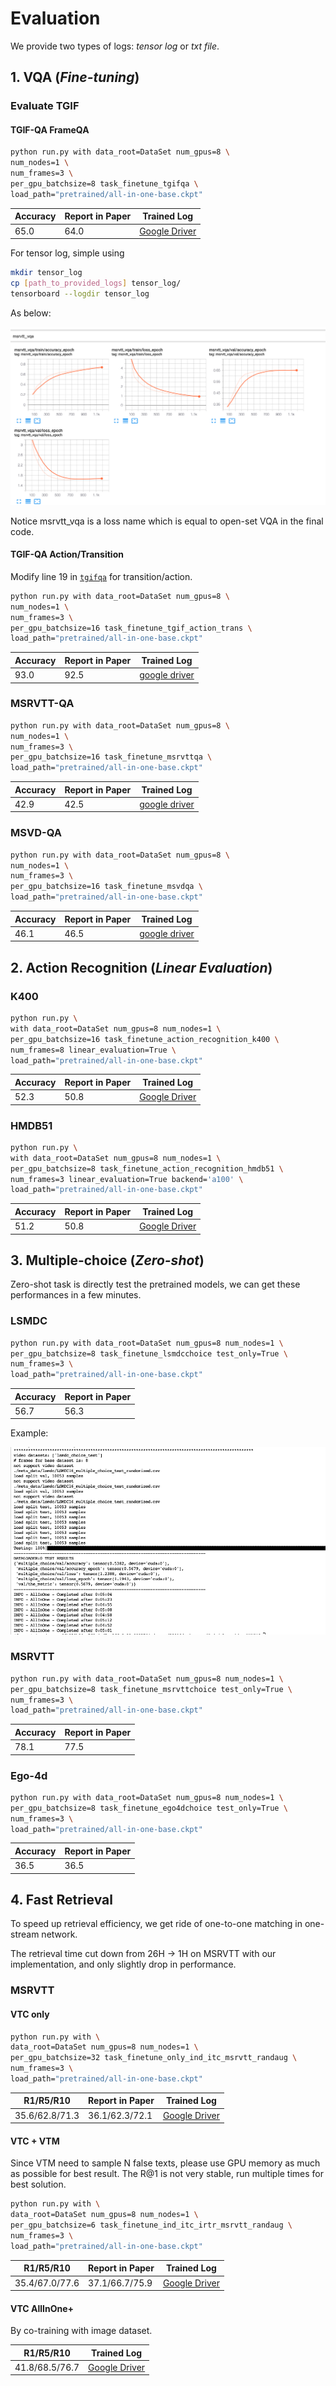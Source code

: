 # Evaluation

We provide two types of logs: _tensor log_ or _txt file_.

## 1. VQA (_Fine-tuning_)

### Evaluate TGIF

#### TGIF-QA FrameQA

```bash
python run.py with data_root=DataSet num_gpus=8 \
num_nodes=1 \
num_frames=3 \
per_gpu_batchsize=8 task_finetune_tgifqa \
load_path="pretrained/all-in-one-base.ckpt"
```

|  Accuracy   | Report in Paper  | Trained Log |
|  ----  | ----  | --- |
| 65.0  | 64.0 | [Google Driver](https://drive.google.com/file/d/164UwQsl99zU1O81U014ihimLl5HNBSZT/view?usp=sharing) |

For tensor log, simple using 
```bash
mkdir tensor_log
cp [path_to_provided_logs] tensor_log/
tensorboard --logdir tensor_log
```
As below:

![](figures/tensorboard_ft_example.png)


Notice msrvtt_vqa is a loss name which is equal to open-set VQA in the final code.

#### TGIF-QA Action/Transition

Modify line 19 in [`tgifqa`](AllInOne/datasets/tgifqa.py) for transition/action.

```bash
python run.py with data_root=DataSet num_gpus=8 \
num_nodes=1 \
num_frames=3 \
per_gpu_batchsize=16 task_finetune_tgif_action_trans \
load_path="pretrained/all-in-one-base.ckpt"
```

|  Accuracy   | Report in Paper  | Trained Log |
|  ----  | ----  | --- |
| 93.0  | 92.5 | [google driver](https://drive.google.com/file/d/1GQLvIKpEC_flfOFx9GA7c7Ks26cfcvcK/view?usp=sharing) |


### MSRVTT-QA

```bash
python run.py with data_root=DataSet num_gpus=8 \
num_nodes=1 \
num_frames=3 \
per_gpu_batchsize=16 task_finetune_msrvttqa \
load_path="pretrained/all-in-one-base.ckpt"
```

|  Accuracy   | Report in Paper  | Trained Log |
|  ----  | ----  | --- |
| 42.9  | 42.5 | [google driver](finetune_msrvtt_qa_seed0_from_last2022_2_25) |

### MSVD-QA
```bash
python run.py with data_root=DataSet num_gpus=8 \
num_nodes=1 \
num_frames=3 \
per_gpu_batchsize=16 task_finetune_msvdqa \
load_path="pretrained/all-in-one-base.ckpt"
```

|  Accuracy   | Report in Paper  | Trained Log |
|  ----  | ----  | --- |
| 46.1  | 46.5 | [google driver](https://drive.google.com/file/d/1f-vSnS1I7vu6Z7eiimGGY8B1vRbnNn0W/view?usp=sharing) |


## 2. Action Recognition (_Linear Evaluation_)

### K400
```bash
python run.py \
with data_root=DataSet num_gpus=8 num_nodes=1 \
per_gpu_batchsize=16 task_finetune_action_recognition_k400 \
num_frames=8 linear_evaluation=True \
load_path="pretrained/all-in-one-base.ckpt"
```

|Accuracy|Report in Paper| Trained Log |
| ---- |---- | --- |
| 52.3  | 50.8 | [Google Driver](https://drive.google.com/file/d/1ZGxod59se13dZwD7wSIGOAVywV3zXEA3/view?usp=sharing) |

### HMDB51
```bash
python run.py \
with data_root=DataSet num_gpus=8 num_nodes=1 \
per_gpu_batchsize=8 task_finetune_action_recognition_hmdb51 \
num_frames=3 linear_evaluation=True backend='a100' \
load_path="pretrained/all-in-one-base.ckpt"
```


|  Accuracy   | Report in Paper  | Trained Log |
|  ----  | ----  | --- |
| 51.2 | 50.8 | [Google Driver](https://drive.google.com/file/d/1PSnc6CHZS16JWnpNRdRbfeuFEejEBRP6/view?usp=sharing) |


## 3. Multiple-choice (_Zero-shot_)

Zero-shot task is directly test the pretrained models, we can get these performances in a few minutes.

### LSMDC

```bash
python run.py with data_root=DataSet num_gpus=8 num_nodes=1 \
per_gpu_batchsize=8 task_finetune_lsmdcchoice test_only=True \
num_frames=3 \
load_path="pretrained/all-in-one-base.ckpt"
```

|  Accuracy   | Report in Paper  | 
|  ----  | ----  | 
| 56.7 | 56.3 | 

Example:

![](figures/lsmdc_zsl_example.png)

### MSRVTT

```bash
python run.py with data_root=DataSet num_gpus=8 num_nodes=1 \
per_gpu_batchsize=8 task_finetune_msrvttchoice test_only=True \
num_frames=3 \
load_path="pretrained/all-in-one-base.ckpt"
```

|  Accuracy   | Report in Paper  | 
|  ----  | ----  | 
| 78.1 | 77.5 |


### Ego-4d
```bash
python run.py with data_root=DataSet num_gpus=8 num_nodes=1 \
per_gpu_batchsize=8 task_finetune_ego4dchoice test_only=True \
num_frames=3 \
load_path="pretrained/all-in-one-base.ckpt"
```

|  Accuracy   | Report in Paper  | 
|  ----  | ----  | 
| 36.5 | 36.5 |


## 4. Fast Retrieval

To speed up retrieval efficiency, we get ride of one-to-one matching in one-stream network.

The retrieval time cut down from 26H -> 1H on MSRVTT with our implementation, and only slightly drop in performance.

### MSRVTT
#### VTC only
```bash
python run.py with \
data_root=DataSet num_gpus=8 num_nodes=1 \
per_gpu_batchsize=32 task_finetune_only_ind_itc_msrvtt_randaug \
num_frames=3 \
load_path="pretrained/all-in-one-base.ckpt"
```

|  R1/R5/R10   | Report in Paper  | Trained Log |
|  ----  | ----  | --- |
| 35.6/62.8/71.3 | 36.1/62.3/72.1 | [Google Driver](https://drive.google.com/file/d/16JCLNSLcBidI5cEBrXL1gT6eeFaTHeuJ/view?usp=sharing) |

#### VTC + VTM
Since VTM need to sample N false texts, please use GPU memory as much as possible for best result.
The R@1 is not very stable, run multiple times for best solution.

```bash
python run.py with \
data_root=DataSet num_gpus=8 num_nodes=1 \
per_gpu_batchsize=6 task_finetune_ind_itc_irtr_msrvtt_randaug \
num_frames=3 \
load_path="pretrained/all-in-one-base.ckpt"
```

|  R1/R5/R10   | Report in Paper  | Trained Log |
|  ----  | ----  | --- |
| 35.4/67.0/77.6 | 37.1/66.7/75.9 | [Google Driver](https://drive.google.com/file/d/1zLqD6VHjw9Ht6K2Bz7941QMXPVUizwVJ/view?usp=sharing) |


#### VTC AllInOne+
By co-training with image dataset.

|  R1/R5/R10  | Trained Log |
|  ----  | --- |
| 41.8/68.5/76.7 | [Google Driver](https://drive.google.com/file/d/1IIDGULgtStmlSm9USOAOlf32jEnuBLXY/view?usp=sharing) |

